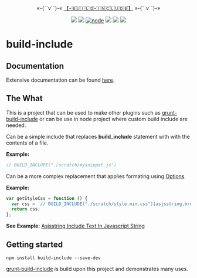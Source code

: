 <p align="center">
«-(¯`v´¯)-« <a href="https://www.npmjs.com/package/build-include">【-🇧​🇺​🇮​🇱​🇩​-🇮​🇳​🇨​🇱​🇺​🇩​🇪​】</a> »-(¯`v´¯)-»
</ br>
</p>
<p align="center">
<a href="https://travis-ci.org/Amourspirit/build-include"><img src="https://travis-ci.org/Amourspirit/build-include.svg?branch=master" /></a>
<a href="https://snyk.io/test/github/Amourspirit/build-include?targetFile=package.json">
<img src="https://snyk.io/test/github/Amourspirit/build-include/badge.svg?targetFile=package.json" /></a>
<a href="https://www.npmjs.com/package/build-include"><img alt="node" src="https://img.shields.io/node/v/build-include.svg"></a>
<img src="https://img.shields.io/github/package-json/v/Amourspirit/build-include.svg" />
<img src="https://img.shields.io/github/license/Amourspirit/build-include.svg" />
<a href="https://github.com/badges/stability-badges"> <img src="https://badges.github.io/stability-badges/dist/stable.svg" /></a>
</p>

# build-include

## Documentation

Extensive documentation can be found [here](https://amourspirit.github.io/build-include/pages/Docs/index.html).

## The What

This is a project that can be used to make other plugins such as [grunt-build-include](https://www.npmjs.com/package/grunt-build-include) or can be use in
node project where custom build include are needed.

Can be a simple include that replaces **build_include** statement with with the contents of a file.

**Example:**

```js
// BUILD_INCLUDE("./scratch/mysnippet.js")
```

Can be a more complex replacement that applies formating using [Options](https://amourspirit.github.io/build-include/pages/Docs/Main/Options/asjsstring/index.html)

**Example:**

```js
var getStyleCss = function () {
  var css = '// BUILD_INCLUDE("./scratch/style.min.css")[asjsstring,breakString?width=80]';
  return css;
};
```

**See Example:** [Asjsstring Include Text In Javascript String](https://amourspirit.github.io/build-include/pages/Docs/examples/AsjsstringIncludeTextInJavascriptString.html)

## Getting started

```text
npm install build-include --save-dev
```

[grunt-build-include](https://www.npmjs.com/package/grunt-build-include) is build upon this project and demonstrates many uses.  